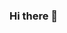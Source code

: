 ### Hi there 👋

<!--
**MagicSparkler/MagicSparkler** is a ✨ _special_ ✨ repository because its `README.md` (this file) appears on your GitHub profile.

Here are some ideas to get you started:

- 🔭 I’m currently working on doing webdesign for everyone ...
- 🌱 I’m currently learning ...
- 👯 I’m looking to collaborate on ...
- 🤔 I’m looking for help with ...
- 💬 Ask me about Miraculous Tv-show...
- 📫 How to reach me: ...
- 😄 Pronouns: ...
- ⚡ Fun fact: I love watermelon and cantelope ...
-->
